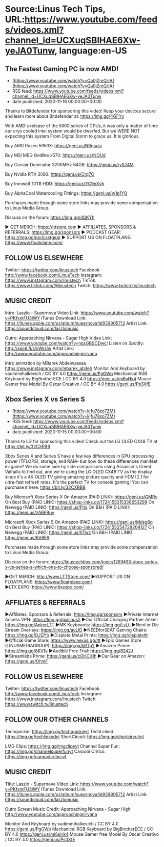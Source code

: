 # Source:Linus Tech Tips, URL:https://www.youtube.com/feeds/videos.xml?channel_id=UCXuqSBlHAE6Xw-yeJA0Tunw, language:en-US

## The Fastest Gaming PC is now AMD!
 - [https://www.youtube.com/watch?v=Qa0jZnrQrIA](https://www.youtube.com/watch?v=Qa0jZnrQrIA)
 - RSS feed: https://www.youtube.com/feeds/videos.xml?channel_id=UCXuqSBlHAE6Xw-yeJA0Tunw
 - date published: 2020-11-16 00:00:00+00:00

Thanks to Bitdefender for sponsoring this video! 
Keep your devices secure and learn more about Bitdefender at:
https://lmg.gg/4GFYy

With AMD's release of the 5000 series of CPUs, it was only a matter of time our cryo cooled  Intel system would be dwarfed. But we WERE NOT expecting this system From Digital Storm to grace us. It is glorious. 


Buy AMD Ryzen 5950X: https://geni.us/N9gsulv

Buy MSI MEG Godlike x570: https://geni.us/NOUd

Buy Corsair Dominator 3200MHz 64GB: https://geni.us/ryS24M

Buy Nvidia RTX 3090: https://geni.us/Crq7O

Buy Ironwolf 10TB HDD: https://geni.us/YC9eXyh

Buy AlphaCool Watercooling Fittings: https://geni.us/w1p1YQ

Purchases made through some store links may provide some compensation to Linus Media Group.

Discuss on the forum: https://lmg.gg/dQKYh

► GET MERCH: https://lttstore.com
► AFFILIATES, SPONSORS & REFERRALS: https://lmg.gg/sponsors
► PODCAST GEAR: https://lmg.gg/podcastgear
► SUPPORT US ON FLOATPLANE: https://www.floatplane.com/

FOLLOW US ELSEWHERE
---------------------------------------------------  
Twitter: https://twitter.com/linustech
Facebook: http://www.facebook.com/LinusTech
Instagram: https://www.instagram.com/linustech
TikTok: https://www.tiktok.com/@linustech
Twitch: https://www.twitch.tv/linustech

MUSIC CREDIT
---------------------------------------------------
Intro: Laszlo - Supernova
Video Link: https://www.youtube.com/watch?v=PKfxmFU3lWY
iTunes Download Link: https://itunes.apple.com/us/album/supernova/id936805712
Artist Link: https://soundcloud.com/laszlomusic

Outro: Approaching Nirvana - Sugar High
Video Link: https://www.youtube.com/watch?v=ngsGBSCDwcI
Listen on Spotify: http://spoti.fi/UxWkUw
Artist Link: http://www.youtube.com/approachingnirvana

Intro animation by MBarek Abdelwassaa https://www.instagram.com/mbarek_abdel/
Monitor And Keyboard by vadimmihalkevich / CC BY 4.0  https://geni.us/PgGWp
Mechanical RGB Keyboard by BigBrotherECE / CC BY 4.0 https://geni.us/mj6pHk4
Mouse Gamer free Model By Oscar Creativo / CC BY 4.0 https://geni.us/Ps3XfE

## Xbox Series X vs Series S
 - [https://www.youtube.com/watch?v=kjfu78xo7ZM](https://www.youtube.com/watch?v=kjfu78xo7ZM)
 - RSS feed: https://www.youtube.com/feeds/videos.xml?channel_id=UCXuqSBlHAE6Xw-yeJA0Tunw
 - date published: 2020-11-15 00:00:00+00:00

Thanks to LG for sponsoring this video! Check out the LG OLED CX48 TV at https://bit.ly/32CXRBB 

Xbox Series X and Series S have a few key differences in GPU processing power (TFLOPS), storage, and RAM- but how do these differences manifest in-game? We do some side by side comparisons using Assassin's Creed Valhalla to find out, and we're using the LG OLED CX48 TV as the display since it's a 4K OLED TV giving amazing picture quality and HDMI 2.1 for ultra-fast refresh rates. It's the perfect TV for console gaming! You can purchase it here: https://bit.ly/32CXRBB

Buy Microsoft Xbox Series X
On Amazon (PAID LINK): https://geni.us/GMRv
On Best Buy (PAID LINK): https://shop-links.co/1724155315336653299
On Newegg (PAID LINK): https://geni.us/FtIu
On B&H (PAID LINK): https://geni.us/zABFBuy 

Microsoft Xbox Series S
On Amazon (PAID LINK): https://geni.us/Mdsg8o
On Best Buy (PAID LINK): https://shop-links.co/1724155354728204127
On Newegg (PAID LINK): https://geni.us/0Twz
On B&H (PAID LINK): https://geni.us/6VBE9

Purchases made through some store links may provide some compensation to Linus Media Group.  

Discuss on the forum: https://linustechtips.com/topic/1269493-xbox-series-x-vs-series-s-which-one-to-choose-sponsored/

►GET MERCH: http://www.LTTStore.com/
►SUPPORT US ON FLOATPLANE: https://www.floatplane.com/  
►LTX EXPO: https://www.ltxexpo.com/   

AFFILIATES & REFERRALS
---------------------------------------------------
►Affiliates, Sponsors & Referrals: https://lmg.gg/sponsors
►Private Internet Access VPN: https://lmg.gg/pialinus2
►Our Official Charging Partner Anker: https://lmg.gg/AnkerLTT
►MK Keyboards: https://lmg.gg/LyLtl
►Nerd or Die Stream Overlays: https://lmg.gg/avLlO
►NEEDforSEAT Gaming Chairs: https://lmg.gg/DJQYb
►Displate Metal Prints: https://lmg.gg/displateltt
►Official Game Store: https://www.nexus.gg/ltt
►Epic Games Store (LINUSMEDIAGROUP): https://lmg.gg/kRTpY
►Amazon Prime: https://lmg.gg/8KV1v
►Audible Free Trial: https://lmg.gg/8242J
►Streamlabs Prime: https://geni.us/cOHCiHh
►Our Gear on Amazon: https://geni.us/OhmF

FOLLOW US ELSEWHERE
---------------------------------------------------  
Twitter: https://twitter.com/linustech
Facebook: http://www.facebook.com/LinusTech
Instagram: https://www.instagram.com/linustech
Twitch: https://www.twitch.tv/linustech

FOLLOW OUR OTHER CHANNELS
---------------------------------------------------  
Techquickie: https://lmg.gg/techquickieyt
TechLinked: https://lmg.gg/techlinkedyt
ShortCircuit: https://lmg.gg/shortcircuityt

LMG Clips: https://lmg.gg/lmgclipsyt
Channel Super Fun: https://lmg.gg/channelsuperfunyt
Carpool Critics: https://lmg.gg/carpoolcriticsyt

MUSIC CREDIT
---------------------------------------------------  
Title: Laszlo - Supernova
Video Link: https://www.youtube.com/watch?v=PKfxmFU3lWY
iTunes Download Link: https://itunes.apple.com/us/album/supernova/id936805712
Artist Link: https://soundcloud.com/laszlomusic

Outro Screen Music Credit: Approaching Nirvana - Sugar High http://www.youtube.com/approachingnirvana

Monitor And Keyboard by vadimmihalkevich / CC BY 4.0  https://geni.us/PgGWp
Mechanical RGB Keyboard by BigBrotherECE / CC BY 4.0 https://geni.us/mj6pHk4
Mouse Gamer free Model By Oscar Creativo / CC BY 4.0 https://geni.us/Ps3XfE

